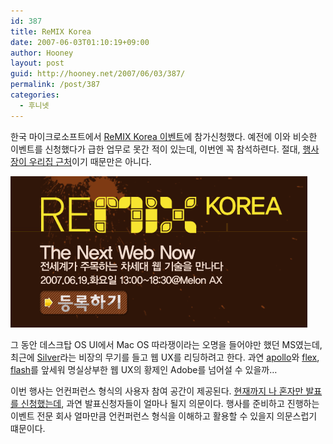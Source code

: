 ```yaml
---
id: 387
title: ReMIX Korea
date: 2007-06-03T01:10:19+09:00
author: Hooney
layout: post
guid: http://hooney.net/2007/06/03/387/
permalink: /post/387
categories:
  - 후니넷
---
```

한국 마이크로소프트에서 [ReMIX Korea 이벤트](http://www.microsoft.com/korea/events/remix/default.mspx)에 참가신청했다. 예전에 이와 비슷한 이벤트를 신청했다가 급한 업무로 못간 적이 있는데, 이번엔 꼭 참석하련다. 절대, [행사장이 우리집 근처](http://www.microsoft.com/korea/events/remix/info.mspx)이기 때문만은 아니다.

[![REMIX KOREA](/wp-content/uploads/2007/06/remix.png)](http://www.microsoft.com/korea/events/remix/default.mspx "REMIX KOREA")

그 동안 데스크탑 OS UI에서 Mac OS 따라쟁이라는 오명을 들어야만 했던 MS였는데, 최근에 [Silver](http://www.microsoft.com/silverlight/default01.aspx)라는 비장의 무기를 들고 웹 UX를 리딩하려고 한다. 과연 [apollo](http://labs.adobe.com/wiki/index.php/Apollo)와 [flex](http://www.adobe.com/products/flex/), [flash](http://www.adobe.com/products/flash/)를 앞세워 명실상부한 웹 UX의 황제인 Adobe를 넘어설 수 있을까&#8230;

이번 행사는 언컨퍼런스 형식의 사용자 참여 공간이 제공된다. [현재까지 나 혼자만 발표를 신청했는데](http://www.microsoft.com/korea/events/remix/unconference.mspx), 과연 발표신청자들이 얼마나 될지 의문이다. 행사를 준비하고 진행하는 이벤트 전문 회사 얼마만큼 언컨퍼런스 형식을 이해하고 활용할 수 있을지 의문스럽기 떄문이다.